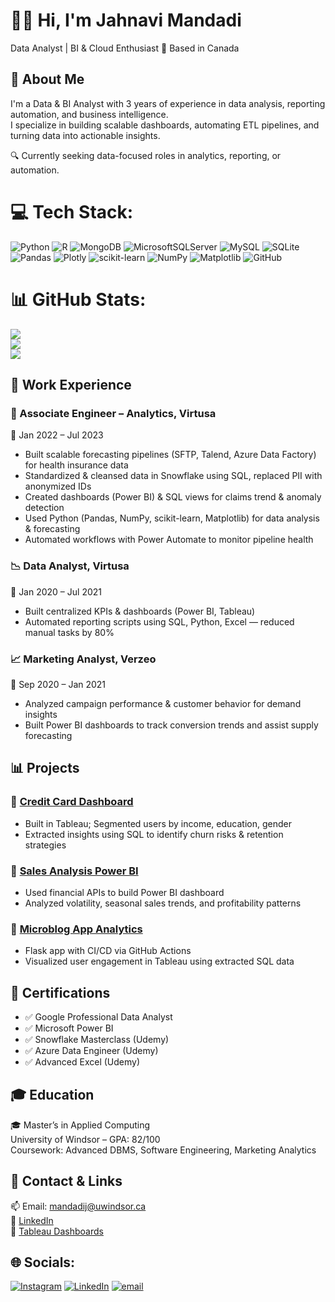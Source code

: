 
# 👩‍💻 Hi, I'm Jahnavi Mandadi

Data Analyst | BI & Cloud Enthusiast 📍 Based in Canada 

## 🚀 About Me
I'm a Data & BI Analyst with 3 years of experience in data analysis, reporting automation, and business intelligence.  
I specialize in building scalable dashboards, automating ETL pipelines, and turning data into actionable insights.

🔍 Currently seeking data-focused roles in analytics, reporting, or automation.



# 💻 Tech Stack:
![Python](https://img.shields.io/badge/python-3670A0?style=plastic&logo=python&logoColor=ffdd54) ![R](https://img.shields.io/badge/r-%23276DC3.svg?style=plastic&logo=r&logoColor=white) ![MongoDB](https://img.shields.io/badge/MongoDB-%234ea94b.svg?style=plastic&logo=mongodb&logoColor=white) ![MicrosoftSQLServer](https://img.shields.io/badge/Microsoft%20SQL%20Server-CC2927?style=plastic&logo=microsoft%20sql%20server&logoColor=white) ![MySQL](https://img.shields.io/badge/mysql-4479A1.svg?style=plastic&logo=mysql&logoColor=white) ![SQLite](https://img.shields.io/badge/sqlite-%2307405e.svg?style=plastic&logo=sqlite&logoColor=white) ![Pandas](https://img.shields.io/badge/pandas-%23150458.svg?style=plastic&logo=pandas&logoColor=white) ![Plotly](https://img.shields.io/badge/Plotly-%233F4F75.svg?style=plastic&logo=plotly&logoColor=white) ![scikit-learn](https://img.shields.io/badge/scikit--learn-%23F7931E.svg?style=plastic&logo=scikit-learn&logoColor=white) ![NumPy](https://img.shields.io/badge/numpy-%23013243.svg?style=plastic&logo=numpy&logoColor=white) ![Matplotlib](https://img.shields.io/badge/Matplotlib-%23ffffff.svg?style=plastic&logo=Matplotlib&logoColor=black) ![GitHub](https://img.shields.io/badge/github-%23121011.svg?style=plastic&logo=github&logoColor=white)
# 📊 GitHub Stats:
![](https://github-readme-stats.vercel.app/api?username=JahnaviMandadi25&theme=dark&hide_border=false&include_all_commits=false&count_private=false)<br/>
![](https://nirzak-streak-stats.vercel.app/?user=JahnaviMandadi25&theme=dark&hide_border=false)<br/>
![](https://github-readme-stats.vercel.app/api/top-langs/?username=JahnaviMandadi25&theme=dark&hide_border=false&include_all_commits=false&count_private=false&layout=compact)


## 💼 Work Experience

### 🧠 Associate Engineer – Analytics, Virtusa  
📆 Jan 2022 – Jul 2023  
- Built scalable forecasting pipelines (SFTP, Talend, Azure Data Factory) for health insurance data  
- Standardized & cleansed data in Snowflake using SQL, replaced PII with anonymized IDs  
- Created dashboards (Power BI) & SQL views for claims trend & anomaly detection  
- Used Python (Pandas, NumPy, scikit-learn, Matplotlib) for data analysis & forecasting  
- Automated workflows with Power Automate to monitor pipeline health
  
### 📉 Data Analyst, Virtusa  
📆 Jan 2020 – Jul 2021  
- Built centralized KPIs & dashboards (Power BI, Tableau)  
- Automated reporting scripts using SQL, Python, Excel — reduced manual tasks by 80%
  
### 📈 Marketing Analyst, Verzeo  
📆 Sep 2020 – Jan 2021  
- Analyzed campaign performance & customer behavior for demand insights  
- Built Power BI dashboards to track conversion trends and assist supply forecasting  

## 📊 Projects
### 📌 [Credit Card Dashboard](#)  
- Built in Tableau; Segmented users by income, education, gender  
- Extracted insights using SQL to identify churn risks & retention strategies

### 📌 [Sales Analysis Power BI](#)  
- Used financial APIs to build Power BI dashboard  
- Analyzed volatility, seasonal sales trends, and profitability patterns

### 📌 [Microblog App Analytics](#)  
- Flask app with CI/CD via GitHub Actions  
- Visualized user engagement in Tableau using extracted SQL data


## 📜 Certifications
- ✅ Google Professional Data Analyst  
- ✅ Microsoft Power BI  
- ✅ Snowflake Masterclass (Udemy)  
- ✅ Azure Data Engineer (Udemy)  
- ✅ Advanced Excel (Udemy)  

## 🎓 Education
🎓 Master’s in Applied Computing  
University of Windsor – GPA: 82/100  
Coursework: Advanced DBMS, Software Engineering, Marketing Analytics  

## 🔗 Contact & Links
📫 Email: [mandadij@uwindsor.ca](mailto:mandadij@uwindsor.ca)  
🔗 [LinkedIn](https://www.linkedin.com/in/jahnavi-mandadi-b25092219/)  
🔗 [Tableau Dashboards](https://public.tableau.com/app/profile/jahnavi.mandadi/vizzes)


## 🌐 Socials:
[![Instagram](https://img.shields.io/badge/Instagram-%23E4405F.svg?logo=Instagram&logoColor=white)](https://instagram.com/jahhhhhhhnavi) [![LinkedIn](https://img.shields.io/badge/LinkedIn-%230077B5.svg?logo=linkedin&logoColor=white)](https://linkedin.com/in/https://www.linkedin.com/in/jahnavi-mandadi-b25092219/) [![email](https://img.shields.io/badge/Email-D14836?logo=gmail&logoColor=white)](mailto:mandadij@uwindsor.ca) 
